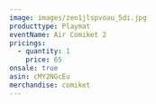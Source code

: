 ```yaml
---
image: images/zen1jlspvoau_5di.jpg
producttype: Playmat
eventName: Air Comiket 2
pricings:
  - quantity: 1
    price: 65
onsale: true
asin: cMY2NGcEu
merchandise: comiket
---
```

